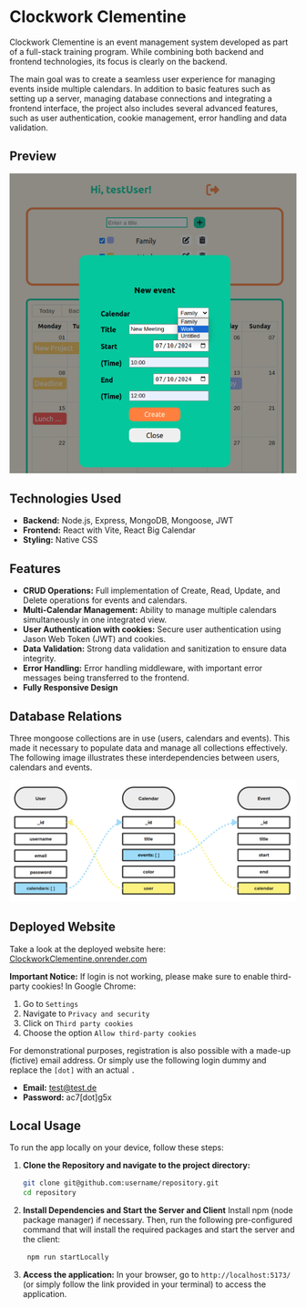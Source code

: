 # Clockwork Clementine

Clockwork Clementine is an event management system developed as part of a full-stack training program. While combining both backend and frontend technologies, its focus is clearly on the backend.

The main goal was to create a seamless user experience for managing events inside multiple calendars. In addition to basic features such as setting up a server, managing database connections and integrating a frontend interface, the project also includes several advanced features, such as user authentication, cookie management, error handling and data validation.

## Preview

<img src="./frontend/src/assets/screenshot2.png" width="600">

## Technologies Used

- **Backend:** Node.js, Express, MongoDB, Mongoose, JWT
- **Frontend:** React with Vite, React Big Calendar
- **Styling:** Native CSS

## Features

- **CRUD Operations:** Full implementation of Create, Read, Update, and Delete operations for events and calendars.
- **Multi-Calendar Management:** Ability to manage multiple calendars simultaneously in one integrated view.
- **User Authentication with cookies:** Secure user authentication using Jason Web Token (JWT) and cookies.
- **Data Validation:** Strong data validation and sanitization to ensure data integrity.
- **Error Handling:** Error handling middleware, with important error messages being transferred to the frontend.
- **Fully Responsive Design**

## Database Relations

Three mongoose collections are in use (users, calendars and events). This made it necessary to populate data and manage all collections effectively. The following image illustrates these interdependencies between users, calendars and events.

<img src="./frontend/src/assets/screenshot.png" width="600">

## Deployed Website

Take a look at the deployed website here: [ClockworkClementine.onrender.com](https://ClockworkClementine.onrender.com/)

<!-- ### Important Notice -->

**Important Notice:** If login is not working, please make sure to enable third-party cookies! In Google Chrome:

1. Go to `Settings`
2. Navigate to `Privacy and security`
3. Click on `Third party cookies`
4. Choose the option `Allow third-party cookies`

<!-- ### Login without registration -->

For demonstrational purposes, registration is also possible with a made-up (fictive) email address. Or simply use the following login dummy and replace the `[dot]` with an actual `.`

- **Email:** test@test.de
- **Password:** ac7[dot]g5x

## Local Usage

To run the app locally on your device, follow these steps:

1. **Clone the Repository and navigate to the project directory:**

   ```bash
   git clone git@github.com:username/repository.git
   cd repository
   ```

2. **Install Dependencies and Start the Server and Client**
   Install npm (node package manager) if necessary. Then, run the following pre-configured command that will install the required packages and start the server and the client:

   ```javascript
    npm run startLocally
   ```

3. **Access the application:**
   In your browser, go to `http://localhost:5173/` (or simply follow the link provided in your terminal) to access the application.
